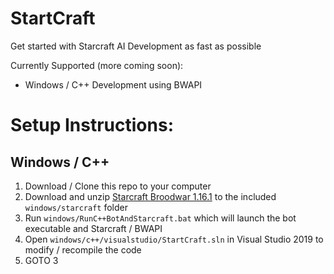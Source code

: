 # StartCraft

Get started with Starcraft AI Development as fast as possible

Currently Supported (more coming soon):
* Windows / C++ Development using BWAPI

# Setup Instructions:

## Windows / C++
1. Download / Clone this repo to your computer
2. Download and unzip [Starcraft Broodwar 1.16.1](http://www.cs.mun.ca/~dchurchill/startcraft/scbw_starcraft.zip) to the included `windows/starcraft` folder
3. Run `windows/RunC++BotAndStarcraft.bat` which will launch the bot executable and Starcraft / BWAPI
4. Open `windows/c++/visualstudio/StartCraft.sln` in Visual Studio 2019 to modify / recompile the code
5. GOTO 3
